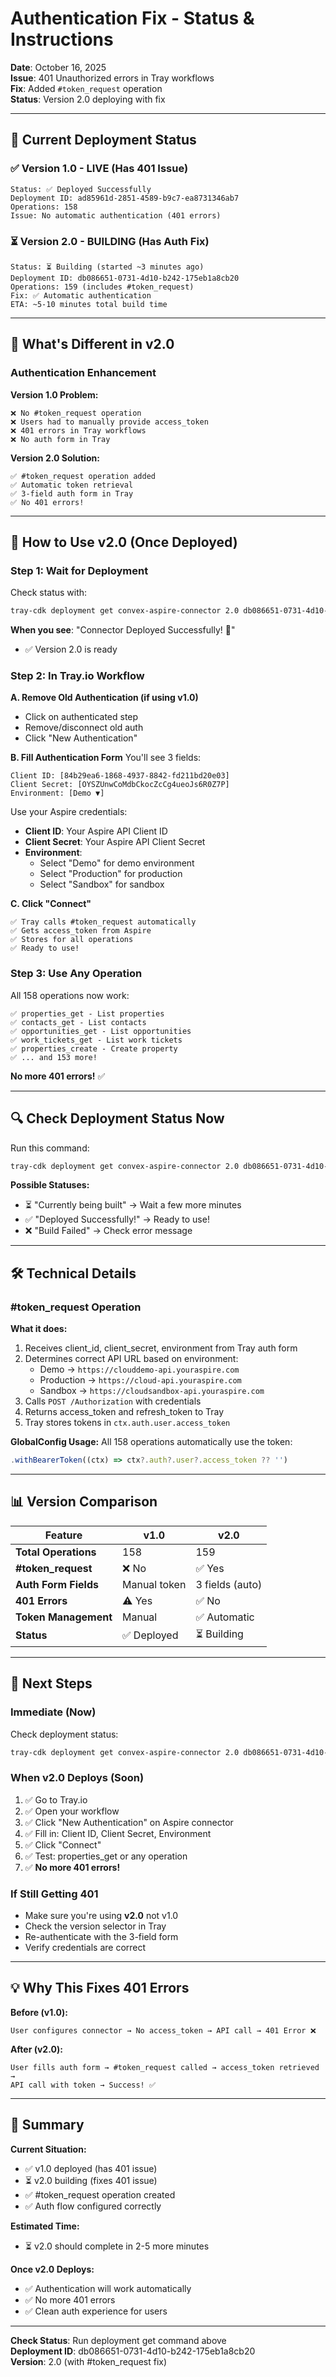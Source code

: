 # Authentication Fix - Status & Instructions

**Date**: October 16, 2025  
**Issue**: 401 Unauthorized errors in Tray workflows  
**Fix**: Added `#token_request` operation  
**Status**: Version 2.0 deploying with fix

---

## 🎯 **Current Deployment Status**

### ✅ Version 1.0 - **LIVE** (Has 401 Issue)
```
Status: ✅ Deployed Successfully
Deployment ID: ad85961d-2851-4589-b9c7-ea8731346ab7
Operations: 158
Issue: No automatic authentication (401 errors)
```

### ⏳ Version 2.0 - **BUILDING** (Has Auth Fix)
```
Status: ⏳ Building (started ~3 minutes ago)
Deployment ID: db086651-0731-4d10-b242-175eb1a8cb20
Operations: 159 (includes #token_request)
Fix: ✅ Automatic authentication
ETA: ~5-10 minutes total build time
```

---

## 🔐 **What's Different in v2.0**

### Authentication Enhancement

**Version 1.0 Problem:**
```
❌ No #token_request operation
❌ Users had to manually provide access_token
❌ 401 errors in Tray workflows
❌ No auth form in Tray
```

**Version 2.0 Solution:**
```
✅ #token_request operation added
✅ Automatic token retrieval
✅ 3-field auth form in Tray
✅ No 401 errors!
```

---

## 📝 **How to Use v2.0 (Once Deployed)**

### Step 1: Wait for Deployment

Check status with:
```bash
tray-cdk deployment get convex-aspire-connector 2.0 db086651-0731-4d10-b242-175eb1a8cb20 --us
```

**When you see**: "Connector Deployed Successfully! 🎉"
- ✅ Version 2.0 is ready

### Step 2: In Tray.io Workflow

**A. Remove Old Authentication (if using v1.0)**
- Click on authenticated step
- Remove/disconnect old auth
- Click "New Authentication"

**B. Fill Authentication Form**
You'll see 3 fields:

```
Client ID: [84b29ea6-1868-4937-8842-fd211bd20e03]
Client Secret: [OYSZUnwCoMdbCkocZcCg4ueoJs6R0Z7P]
Environment: [Demo ▼]
```

Use your Aspire credentials:
- **Client ID**: Your Aspire API Client ID
- **Client Secret**: Your Aspire API Client Secret
- **Environment**: 
  - Select "Demo" for demo environment
  - Select "Production" for production
  - Select "Sandbox" for sandbox

**C. Click "Connect"**
```
✅ Tray calls #token_request automatically
✅ Gets access_token from Aspire
✅ Stores for all operations
✅ Ready to use!
```

### Step 3: Use Any Operation

All 158 operations now work:
```
✅ properties_get - List properties
✅ contacts_get - List contacts
✅ opportunities_get - List opportunities
✅ work_tickets_get - List work tickets
✅ properties_create - Create property
✅ ... and 153 more!
```

**No more 401 errors!** ✅

---

## 🔍 **Check Deployment Status Now**

Run this command:
```bash
tray-cdk deployment get convex-aspire-connector 2.0 db086651-0731-4d10-b242-175eb1a8cb20 --us
```

**Possible Statuses:**
- ⏳ "Currently being built" → Wait a few more minutes
- ✅ "Deployed Successfully!" → Ready to use!
- ❌ "Build Failed" → Check error message

---

## 🛠️ **Technical Details**

### #token_request Operation

**What it does:**
1. Receives client_id, client_secret, environment from Tray auth form
2. Determines correct API URL based on environment:
   - Demo → `https://clouddemo-api.youraspire.com`
   - Production → `https://cloud-api.youraspire.com`
   - Sandbox → `https://cloudsandbox-api.youraspire.com`
3. Calls `POST /Authorization` with credentials
4. Returns access_token and refresh_token to Tray
5. Tray stores tokens in `ctx.auth.user.access_token`

**GlobalConfig Usage:**
All 158 operations automatically use the token:
```typescript
.withBearerToken((ctx) => ctx?.auth?.user?.access_token ?? '')
```

---

## 📊 **Version Comparison**

| Feature | v1.0 | v2.0 |
|---------|------|------|
| **Total Operations** | 158 | 159 |
| **#token_request** | ❌ No | ✅ Yes |
| **Auth Form Fields** | Manual token | 3 fields (auto) |
| **401 Errors** | ⚠️ Yes | ✅ No |
| **Token Management** | Manual | ✅ Automatic |
| **Status** | ✅ Deployed | ⏳ Building |

---

## 🎯 **Next Steps**

### Immediate (Now)
Check deployment status:
```bash
tray-cdk deployment get convex-aspire-connector 2.0 db086651-0731-4d10-b242-175eb1a8cb20 --us
```

### When v2.0 Deploys (Soon)
1. ✅ Go to Tray.io
2. ✅ Open your workflow
3. ✅ Click "New Authentication" on Aspire connector
4. ✅ Fill in: Client ID, Client Secret, Environment
5. ✅ Click "Connect"
6. ✅ Test: properties_get or any operation
7. ✅ **No more 401 errors!**

### If Still Getting 401
- Make sure you're using **v2.0** not v1.0
- Check the version selector in Tray
- Re-authenticate with the 3-field form
- Verify credentials are correct

---

## 💡 **Why This Fixes 401 Errors**

**Before (v1.0):**
```
User configures connector → No access_token → API call → 401 Error ❌
```

**After (v2.0):**
```
User fills auth form → #token_request called → access_token retrieved → 
API call with token → Success! ✅
```

---

## 🎉 **Summary**

**Current Situation:**
- ✅ v1.0 deployed (has 401 issue)
- ⏳ v2.0 building (fixes 401 issue)
- ✅ #token_request operation created
- ✅ Auth flow configured correctly

**Estimated Time:**
- ⏳ v2.0 should complete in 2-5 more minutes

**Once v2.0 Deploys:**
- ✅ Authentication will work automatically
- ✅ No more 401 errors
- ✅ Clean auth experience for users

---

**Check Status**: Run deployment get command above  
**Deployment ID**: db086651-0731-4d10-b242-175eb1a8cb20  
**Version**: 2.0 (with #token_request fix)



